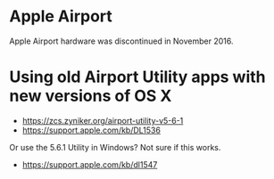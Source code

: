 # Apple Airport

Apple Airport hardware was discontinued in November 2016.

# Using old Airport Utility apps with new versions of OS X

- <https://zcs.zyniker.org/airport-utility-v5-6-1>
- <https://support.apple.com/kb/DL1536>

Or use the 5.6.1 Utility in Windows? Not sure if this works.

- <https://support.apple.com/kb/dl1547>
